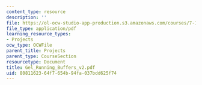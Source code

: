 ```yaml
---
content_type: resource
description: ''
file: https://ol-ocw-studio-app-production.s3.amazonaws.com/courses/7-13-experimental-microbial-genetics-fall-2003/8081162364f7654b94fa037bdd625f74_Gel_Running_Buffers_v2.pdf
file_type: application/pdf
learning_resource_types:
- Projects
ocw_type: OCWFile
parent_title: Projects
parent_type: CourseSection
resourcetype: Document
title: Gel_Running_Buffers_v2.pdf
uid: 80811623-64f7-654b-94fa-037bdd625f74
---
```

